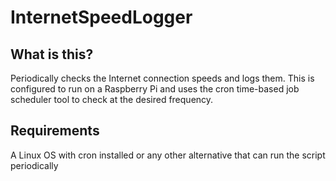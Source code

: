 # InternetSpeedLogger
## What is this?
Periodically checks the Internet connection speeds and logs them. This is configured to run on a Raspberry Pi and uses the cron time-based job scheduler tool to check at the desired frequency.
## Requirements
A Linux OS with cron installed or any other alternative that can run the script periodically
